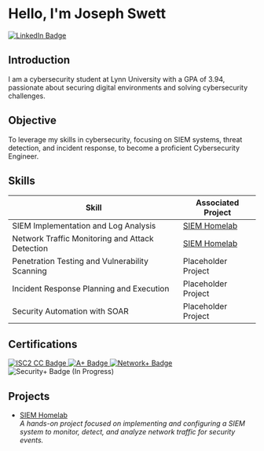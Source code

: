 # Hello, I'm Joseph Swett
<a href="https://www.linkedin.com/in/joseph-swett" target="_blank">
  <img src="https://img.shields.io/badge/-LinkedIn-0077b5?&style=for-the-badge&logo=linkedin&logoColor=white" alt="LinkedIn Badge" />
</a>

## Introduction
I am a cybersecurity student at Lynn University with a GPA of 3.94, passionate about securing digital environments and solving cybersecurity challenges.

## Objective
To leverage my skills in cybersecurity, focusing on SIEM systems, threat detection, and incident response, to become a proficient Cybersecurity Engineer.

## Skills
| Skill                                         | Associated Project         |
|-----------------------------------------------|----------------------------|
| SIEM Implementation and Log Analysis          | [SIEM Homelab](https://placeholder-link.com) |
| Network Traffic Monitoring and Attack Detection| [SIEM Homelab](https://placeholder-link.com) |
| Penetration Testing and Vulnerability Scanning | Placeholder Project |
| Incident Response Planning and Execution      | Placeholder Project |
| Security Automation with SOAR                 | Placeholder Project |

## Certifications
<div>
  <a href="https://www.credly.com/badges/45c2d103-2d41-4f51-90d6-269b21da8c06" target="_blank">
    <img src="https://img.shields.io/badge/-ISC2_CC-00A85A?&style=for-the-badge&logo=ISC2&logoColor=white" alt="ISC2 CC Badge" />
  </a>
  <a href="https://www.credly.com/badges/c185899b-3d67-4675-a6c4-036fe343f2ba" target="_blank">
    <img src="https://img.shields.io/badge/-CompTIA_A%2B-EA4C1D?&style=for-the-badge&logo=CompTIA&logoColor=white" alt="A+ Badge" />
  </a>
  <a href="https://www.credly.com/badges/6b14fdd5-f32a-4f4c-9171-b6370ae1bbd1" target="_blank">
    <img src="https://img.shields.io/badge/-CompTIA_Network%2B-0079C1?&style=for-the-badge&logo=CompTIA&logoColor=white" alt="Network+ Badge" />
  </a>
  <img src="https://img.shields.io/badge/-CompTIA_Security%2B-EE0000?&style=for-the-badge&logo=CompTIA&logoColor=white" alt="Security+ Badge (In Progress)" />
</div>

## Projects
- [SIEM Homelab](https://placeholder-link.com)  
  *A hands-on project focused on implementing and configuring a SIEM system to monitor, detect, and analyze network traffic for security events.*
